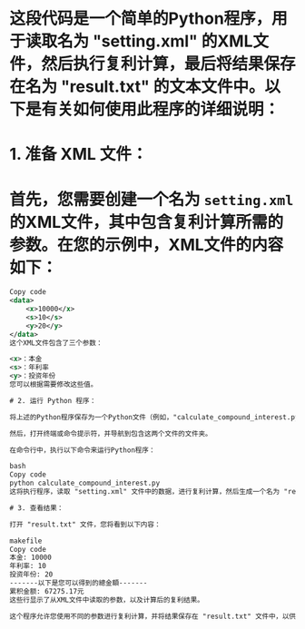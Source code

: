 # 这段代码是一个简单的Python程序，用于读取名为 "setting.xml" 的XML文件，然后执行复利计算，最后将结果保存在名为 "result.txt" 的文本文件中。以下是有关如何使用此程序的详细说明：

# 1. 准备 XML 文件：

# 首先，您需要创建一个名为 `setting.xml` 的XML文件，其中包含复利计算所需的参数。在您的示例中，XML文件的内容如下：

```xml
Copy code
<data>
    <x>10000</x>
    <s>10</s>
    <y>20</y>
</data>
这个XML文件包含了三个参数：

<x>：本金
<s>：年利率
<y>：投资年份
您可以根据需要修改这些值。

# 2. 运行 Python 程序：

将上述的Python程序保存为一个Python文件（例如，"calculate_compound_interest.py"），确保它与 "setting.xml" 文件在同一个文件夹中。

然后，打开终端或命令提示符，并导航到包含这两个文件的文件夹。

在命令行中，执行以下命令来运行Python程序：

bash
Copy code
python calculate_compound_interest.py
这将执行程序，读取 "setting.xml" 文件中的数据，进行复利计算，然后生成一个名为 "result.txt" 的文本文件。

# 3. 查看结果：

打开 "result.txt" 文件，您将看到以下内容：

makefile
Copy code
本金: 10000
年利率: 10
投资年份: 20
-------以下是您可以得到的總金額-------
累积金额: 67275.17元
这些行显示了从XML文件中读取的参数，以及计算后的复利结果。

这个程序允许您使用不同的参数进行复利计算，并将结果保存在 "result.txt" 文件中，以供以后查看。如果需要，您可以编辑 "setting.xml" 文件中的值以进行不同条件下的复利计算。这个程序可以用于基本的金融计算任务。




